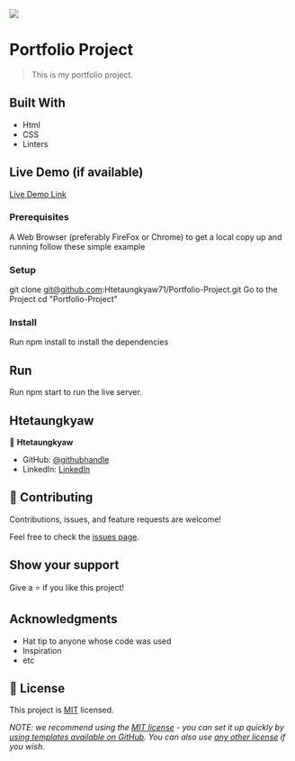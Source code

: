 ![](https://img.shields.io/badge/Microverse-blueviolet)

# Portfolio Project

> This is my portfolio project.


## Built With

- Html
- CSS
- Linters

## Live Demo (if available)

[Live Demo Link](https://github.com/Htetaungkyaw71/Portfolio-Project)


### Prerequisites
A Web Browser (preferably FireFox or Chrome) to get a local copy up and running follow these simple example


### Setup
git clone git@github.com:Htetaungkyaw71/Portfolio-Project.git
Go to the Project cd "Portfolio-Project"


### Install
Run npm install to install the dependencies


## Run
Run npm start to run the live server.

## Htetaungkyaw

👤 **Htetaungkyaw**

- GitHub: [@githubhandle](https://github.com/Htetaungkyaw71)
- LinkedIn: [LinkedIn](https://www.linkedin.com/in/htet-aung-kyaw-9a77271a7/)


## 🤝 Contributing

Contributions, issues, and feature requests are welcome!

Feel free to check the [issues page](../../issues/).

## Show your support

Give a ⭐️ if you like this project!

## Acknowledgments

- Hat tip to anyone whose code was used
- Inspiration
- etc

## 📝 License

This project is [MIT](./LICENSE) licensed.

_NOTE: we recommend using the [MIT license](https://choosealicense.com/licenses/mit/) - you can set it up quickly by [using templates available on GitHub](https://docs.github.com/en/communities/setting-up-your-project-for-healthy-contributions/adding-a-license-to-a-repository). You can also use [any other license](https://choosealicense.com/licenses/) if you wish._